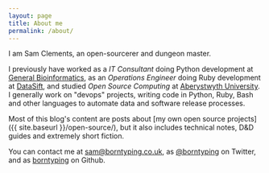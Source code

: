 ```yaml
---
layout: page
title: About me
permalink: /about/
---
```


I am Sam Clements, an open-sourcerer and dungeon master.

I previously have worked as a *IT Consultant* doing Python development at [General Bioinformatics][gb], as an *Operations Engineer* doing Ruby development at [DataSift][ds], and studied *Open Source Computing* at [Aberystwyth University][au].
I generally work on "devops" projects, writing code in Python, Ruby, Bash and other languages to automate data and software release processes.

Most of this blog's content are posts about [my own open source projects]({{ site.baseurl }}/open-source/), but it also includes technical notes, D&D guides and extremely short fiction.

You can contact me at [sam@borntyping.co.uk][email], as [@borntyping][twitter] on Twitter, and as [borntyping][github] on Github.

[au]: http://www.aber.ac.uk/en/
[dm]: https://en.wikipedia.org/wiki/Dungeon_Master
[ds]: http://datasift.com/
[gb]: https://www.generalbioinformatics.com/

[github]: https://github.com/borntyping
[email]: mailto:sam@borntyping.co.uk
[twitter]: https://twitter.com/borntyping
